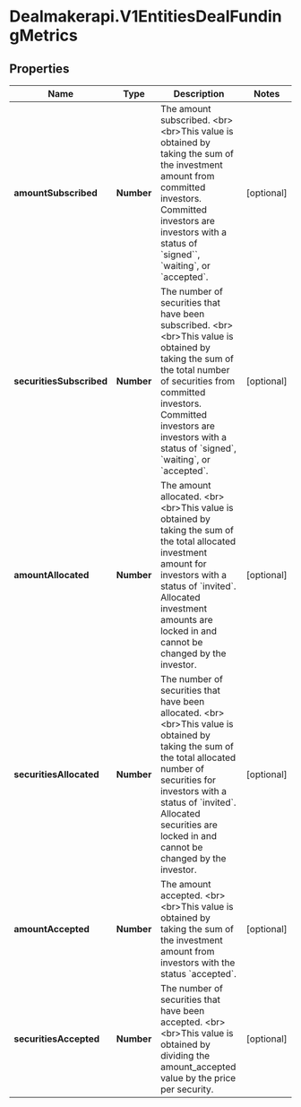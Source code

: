 # Dealmakerapi.V1EntitiesDealFundingMetrics

## Properties

Name | Type | Description | Notes
------------ | ------------- | ------------- | -------------
**amountSubscribed** | **Number** | The amount subscribed. &lt;br&gt;&lt;br&gt;This value is obtained by taking the sum of the investment amount from committed investors. Committed investors are investors with a status of &#x60;signed&#x60;&#x60;, &#x60;waiting&#x60;, or &#x60;accepted&#x60;. | [optional] 
**securitiesSubscribed** | **Number** | The number of securities that have been subscribed. &lt;br&gt;&lt;br&gt;This value is obtained by taking the sum of the total number of securities from committed investors. Committed investors are investors with a status of &#x60;signed&#x60;, &#x60;waiting&#x60;, or &#x60;accepted&#x60;. | [optional] 
**amountAllocated** | **Number** | The amount allocated. &lt;br&gt;&lt;br&gt;This value is obtained by taking the sum of the total allocated investment amount for investors with a status of &#x60;invited&#x60;. Allocated investment amounts are locked in and cannot be changed by the investor. | [optional] 
**securitiesAllocated** | **Number** | The number of securities that have been allocated. &lt;br&gt;&lt;br&gt;This value is obtained by taking the sum of the total allocated number of securities for investors with a status of &#x60;invited&#x60;. Allocated securities are locked in and cannot be changed by the investor. | [optional] 
**amountAccepted** | **Number** | The amount accepted. &lt;br&gt;&lt;br&gt;This value is obtained by taking the sum of the investment amount from investors with the status &#x60;accepted&#x60;. | [optional] 
**securitiesAccepted** | **Number** | The number of securities that have been accepted. &lt;br&gt;&lt;br&gt;This value is obtained by dividing the amount_accepted value by the price per security. | [optional] 


